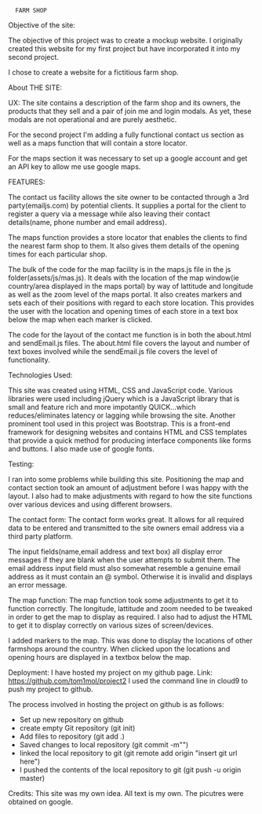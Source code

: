       FARM SHOP

   Objective of the site:
   
   The objective of this project was to create a mockup website. I originally created this website for
   my first project but have incorporated it into my second project.
   
   I chose to create a website for a fictitious farm shop. 
   
   About THE SITE:
   
   UX:
   The site contains a description of the farm shop and its owners, the products that they sell and 
   a pair of join me and login modals. As yet, these modals are not operational and are purely aesthetic.
   
   For the second project I'm adding a fully functional contact us section as well as a maps function 
   that will contain a store locator.  
   
   For the maps section it was necessary to set up a google account and get an API key to allow me 
   use google maps.
   
   
   
   
   FEATURES:
   
   The contact us facility allows the site owner to be contacted through a 3rd party(emailjs.com) by potential clients.
   It supplies a portal for the client to register a query via a message while also leaving their contact details(name,
   phone number and email address).
   
   The maps function provides a store locator that enables the clients to find the nearest farm shop to them. It also gives them 
   details of the opening times for each particular shop. 
   
   The bulk of the code for the map facility is in the maps.js file in the js folder(assets/js/mas.js).
   It deals with the location of the map window(ie country/area displayed in the maps portal) by way of lattitude
   and longitude as well as the zoom level of the maps portal.
   It also creates markers and sets each of their positions with regard to each store location. This provides the user with the
   location and opening times of each store in a text box below the map when each marker is clicked.
   
   The code for the layout of the contact me function is in both the about.html and sendEmail.js files. The about.html
   file covers the layout and number of text boxes involved while the sendEmail.js file covers the level of functionality.
   
   
   Technologies Used:
   
   This site was created using HTML, CSS and JavaScript code. Various libraries were used including jQuery which 
   is a JavaScript library that is small and feature rich and more impotantly QUICK...which reduces/eliminates 
   latency or lagging while browsing the site. 
   Another prominent tool used in this project was Bootstrap. This is a front-end framework for designing websites
   and contains HTML and CSS templates that provide a quick method for producing interface components like forms and 
   buttons.
   I also made use of google fonts.
   
   
   Testing:
   
   I ran into some problems while building this site. Positioning the map and contact section took an amount of 
   adjustment before I was happy with the layout. I also had to make adjustments with regard to how the site functions
   over various devices and using different browsers. 
   
   The contact form:
   The contact form works great. It allows for all required data to be entered and transmitted to the site owners email address
   via a third party platform.
   
   The input fields(name,email address and text box) all display error messages if they are blank when the 
   user attempts to submit them. The email address input field must also somewhat resemble a genuine email address
   as it must contain an @ symbol. Otherwise it is invalid and displays an error message.
   
   The map function:
   The map function took some adjustments to get it to function correctly. The longitude, lattitude and zoom needed to be
   tweaked in order to get the map to display as required. I also had to adjust the HTML to get it to display correctly on 
   various sizes of screen/devices.
   
   I added markers to the map. This was done to display the locations of other farmshops around the country. 
   When clicked upon the locations and opening hours are displayed in a textbox below the map. 
   
   
   Deployment:
   I have hosted my project on my github page.  Link: https://github.com/tom1mol/project2
   I used the command line in cloud9 to push my project to github. 
   
   The process involved in hosting the project on github is as follows:
   - Set up new repository on github
   - create empty Git repository (git init)
   - Add files to repository (git add .)
   - Saved changes to local repository (git commit -m"")
   - linked the local repository to git (git remote add origin "insert git url here")
   - I pushed the contents of the local repository to git (git push -u origin master)
  

   
   Credits:
   This site was my own idea. All text is my own. The picutres were obtained on google.
   
   
   
   
   
   
   
   
   